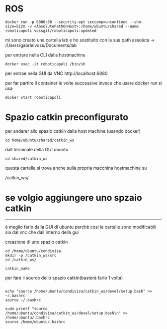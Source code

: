 # ROS


```
docker run -p 6080:80 --security-opt seccomp=unconfined --shm-size=512m -v <AbsolutePathOnHost>:/home/ubuntu/shared --name roboticapoli vossgit/roboticapoli:updated 

```
mi sono creato una cartella lab e ho sostituito con la sua path assoluta 
<AbsolutePathOnHost> -> /Users/gabrielvoss/Documents/lab




per entrare nella CLI dalla hostmachine
```
docker exec -it roboticapoli /bin/sh
```

per entrae nella GUI da VNC
http://localhost:6080




per far partire il container le volte successive invece che usare docker run si usa

```
docker start roboticapoli
```



# Spazio catkin preconfigurato

per andarer allo spazio catkin dalla host machine (usando docker)
```
cd home/ubuntu/shared/catkin_ws
```

dall terminale della GUI ubuntu

```
cd shared/catkin_ws
```


questa cartella si trova anche sulla propria macchina hostmachine su

<AbsolutePathOnHost>/catkin_ws/



# se volgio aggiungere uno spzaio catkin

---
è meglio farlo dalla GUI di ubuntu perchè cosi le cartelle sono modificabili sia dal vnc che dall'interno della gui


creazione di uno spazio catkin
```
cd /home/ubuntu/condivisa
mkdir -p /catkin_ws/src
cd /catkin_ws/

catkin_make
```

per fare il source dello spazio catkin(basterà farlo 1 volta)
```

echo "source /home/ubuntu/condivisa/catkin_ws/devel/setup.bash" >> ~/.bashrc
source ~/.bashrc

sudo printf "source /home/ubuntu/condivisa/catkin_ws/devel/setup.bash\n" >> /home/ubuntu/.bashrc
source /home/ubuntu/.bashrc

```
